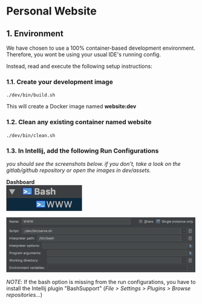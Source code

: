 # Personal Website

## 1. Environment
We have chosen to use a 100% container-based development environment.
Therefore, you wont be using your usual IDE's running config.

Instead, read and execute the following setup instructions:

### 1.1. Create your development image
```shell
./dev/bin/build.sh
```
This will create a Docker image named **website:dev**

### 1.2. Clean any existing container named **website**
```shell
./dev/bin/clean.sh
```

### 1.3. In Intellij, add the following Run Configurations
<i>you should see the screenshots below. if you don't, take a look on the gitlab/github repository or open the images in dev/assets.</i>

**Dashboard**  
<img src="dev/assets/run-config-www.png" alt="Image Run Config WWW" width="200"/>

<img src="dev/assets/run-config-www-details.png" alt="Image Run Config WWW Details" width="500"/>

<i>NOTE</i>: If the bash option is missing from the run configurations, you have to install the Intellij plugin "BashSupport" (<i>File > Settings > Plugins > Browse repositories...</i>)
